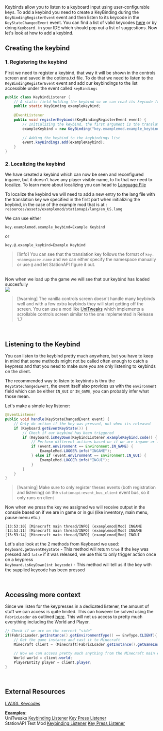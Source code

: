 Keybinds allow you to listen to a keyboard input using user-configurable keys. To add a keybind you need to create a KeyBinding during the `KeyBindingRegisterEvent` event and then listen to its keycode in the `KeyStateChangedEvent` event. You can find a list of valid keycodes [here](https://legacy.lwjgl.org/javadoc/org/lwjgl/input/Keyboard.html#field_summary) or by doing `Keyboard.` in your IDE which should pop out a list of suggestions. Now let's look at how to add a keybind.

## Creating the keybind

### 1. Registering the keybind
First we need to register a keybind, that way it will be shown in the controls screen and saved in the options.txt file. To do that we need to listen to the `KeyBindingRegisterEvent` event and add our keybindings to the list accessible under the event called `keyBindings`

```java
public class KeybindListener {  
    // A static field holding the keybind so we can read its keycode from anywhere  
    public static KeyBinding exampleKeybind;  
  
    @EventListener  
    public void registerKeybinds(KeyBindingRegisterEvent event) {  
        // Initializing the keybind, the first argument is the translation key and the second is the default keycode  
        exampleKeybind = new KeyBinding("key.examplemod.example_keybind", Keyboard.KEY_H);  
  
        // Adding the keybind to the keybindings list  
        event.keyBindings.add(exampleKeybind);  
    }  
}
```

### 2. Localizing the keybind
We have created a keybind which can now be seen and reconfigured ingame, but it doesn't have any player visible name, to fix that we need to localize. To learn more about localizing you can head to [Language File](Language%20File.md)  

To localize the keybind we will need to add a new entry to the lang file with the translation key we specified in the first part when initializing the keybind, in the case of the example mod that is at : `resources/assets/examplemod/stationapi/lang/en_US.lang`  

We can use either
```properties
key.examplemod.example_keybind=Example Keybind
```
or
```properties
key.@.example_keybind=Example Keybind
```

> [!info] You can see that the translation key follows the format of `key.<namespace>.name` and we can either specify the namespace manually or use `@` and let StationAPI figure it out.  

&nbsp;  
Now when we load up the game we will see that our keybind has loaded succesfully  
![](keybind_controls_menu.png)  
> [!warning] The vanilla controls screen doesn't handle many keybinds well and with a few extra keybinds they will start getting off the screen. You can use a mod like [UniTweaks](https://modrinth.com/mod/unitweaks) which implements a scrollable controls screen similar to the one implemented in Release 1.7

&nbsp;  

## Listening to the Keybind
You can listen to the keybind pretty much anywhere, but you have to keep in mind that some methods might not be called often enough to catch a keypress and that you need to make sure you are only listening to keybinds on the client.  

The recommended way to listen to keybinds is thru the `KeyStateChangedEvent`, the event itself also provides us with the `environment` field which can be either `IN_GUI` or `IN_GAME`, you can probably infer what those mean.  

Let's make a simple key listener:

```java
@EventListener  
public void handle(KeyStateChangedEvent event) {  
    // Only do action if the key was pressed, not when its released  
    if (Keyboard.getEventKeyState()) {  
        // Check if our keybind has been triggered  
        if (Keyboard.isKeyDown(KeybindListener.exampleKeybind.code)) {  
            // Perform different actions based on if we are ingame or in gui  
            if (event.environment == Environment.IN_GAME) {  
                ExampleMod.LOGGER.info("INGAME");  
            } else if (event.environment == Environment.IN_GUI) {  
                ExampleMod.LOGGER.info("INGUI");  
            }  
        }  
    }  
}
```

> [!warning] Make sure to only register theses events (both registration and listening) on the `stationapi:event_bus_client` event bus, so it only runs on client

Now when we press the key we assigned we will receive output in the console based on if we are in game or in gui (like inventory, main menu, pause menu etc.)  

```log
[13:53:10] [Minecraft main thread/INFO] (examplemod|Mod) INGAME
[13:53:11] [Minecraft main thread/INFO] (examplemod|Mod) INGAME
[13:53:14] [Minecraft main thread/INFO] (examplemod|Mod) INGUI
```

Let's also look at the 2 methods from Keyboard we used:  
`Keyboard.getEventKeyState` - This method will return `true` if the key was pressed and `false` if it was released, we use this to only trigger action once on a keypress  
`Keyboard.isKeyDown(int keycode)` - This method will tell us if the key with the supplied keycode has been pressed  

&nbsp;  

## Accessing more context
Since we listen for the keypresses in a dedicated listener, the amount of stuff we can access is quite limited. This can however be solved using the `FabricLoader` as outlined [here](Fabric%20Loader.md). This will net us access to pretty much everything including the World and Player.

```java
// Check if we are on the correct "side"  
if(FabricLoader.getInstance().getEnvironmentType() == EnvType.CLIENT){  
    // Get the game instance and cast it to Minecraft  
    Minecraft client = (Minecraft)FabricLoader.getInstance().getGameInstance();  
  
    // Now we can access pretty much anything from the Minecraft main class  
    World world = client.world;  
    PlayerEntity player = client.player;  
}
```

&nbsp;

## External Resources
[LWJGL Keycodes](https://legacy.lwjgl.org/javadoc/org/lwjgl/input/Keyboard.html#field_summary)  

**Examples:**  
UniTweaks [Keybinding Listener](https://github.com/DanyGames2014/UniTweaks/blob/master/src/main/java/net/danygames2014/unitweaks/tweaks/morekeybinds/KeyBindingListener.java) [Key Press Listener](https://github.com/DanyGames2014/UniTweaks/blob/master/src/main/java/net/danygames2014/unitweaks/tweaks/morekeybinds/KeyPressedListener.java)  
StationAPI Test Mod [Keybinding Listener](https://github.com/ModificationStation/StationAPI/blob/master/src/test/java/net/modificationstation/sltest/option/OptionListener.java#L9) [Key Press Listener](https://github.com/ModificationStation/StationAPI/blob/master/src/test/java/net/modificationstation/sltest/keyboard/KeyboardListener.java)